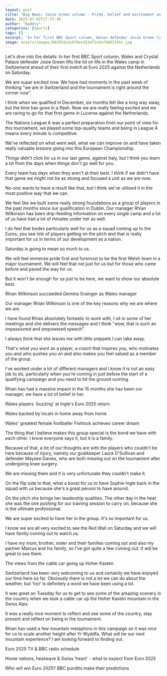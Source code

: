```yaml
---
layout: post
title: "Big News: Josie Green column - Pride, belief and excitement as Wales await Euro debut"
date: 2025-07-02T17:37:49
author: "badely"
categories: [Sports]
tags: []
excerpt: "In her first BBC Sport column, Wales defender Josie Green lifts the lid on life in the Wales camp ahead of their Euro debut against the Netherlands."
image: assets/images/80295da1e079ecd124f3c0af9882538c.jpg
---
```


Let's dive into the details: In her first BBC Sport column, Wales and Crystal Palace defender Josie Green lifts the lid on life in the Wales camp in Switzerland ahead of their first match at Euro 2025 against the Netherlands on Saturday.

We are super excited now. We have had moments in the past week of thinking "we are in Switzerland and the tournament is right around the corner now".

I think when we qualified in December, six months felt like a long way away, but the time has gone in a flash. Now we are really feeling excited and we are raring to go for that first game in Lucerne against the Netherlands.

The Nations League A was a perfect preparation from our point of view for this tournament, we played some top-quality teams and being in League A means every minute is competitive.

We've reflected on what went well, what we can improve on and have taken really valuable lessons going into this European Championship.

Things didn't click for us in our last game, against Italy, but I think you learn a lot from the days when things don't go well for you.

Every team has days when they aren't at their best. I think if we didn't have that game we might not be as strong and focused a unit as we are now.

No-one wants to have a result like that, but I think we've utilised it in the most positive way that we can.

We feel like we built some really strong foundations as a group of players in the past months since our qualification in Dublin. Our manager Rhian Wilkinson has been drip-feeding information on every single camp and a lot of us have had a lot of minutes under her as well.

I do feel that bodes particularly well for us as a squad coming up to the Euros, you see lots of players getting on the pitch and that is really important for us in terms of our development as a nation.

Saturday is going to mean so much to us.

We will feel immense pride first and foremost to be the first Welsh team in a major tournament. We will feel that not just for us but for those who came before and paved the way for us.

But it won't be enough for us just to be here, we want to show our absolute best.

Rhian Wilkinson succeeded Gemma Grainger as Wales manager

Our manager Rhian Wilkinson is one of the key reasons why we are where we are.

I have found Rhian absolutely fantastic to work with, I sit in some of her meetings and she delivers the messages and I think "wow, that is such an impassioned and empowered speech".

I always think that she leaves me with little snippets I can take away.

That's what you want as a player, a coach that inspires you, who motivates you and who pushes you on and also makes you feel valued as a member of the group.

I've worked under a lot of different managers and I know it is not an easy job to do, particularly when you're coming in just before the start of a qualifying campaign and you need to hit the ground running.

Rhian has had a massive impact in the 15 months she has been our manager, we have a lot of belief in her.

Wales players 'buzzing' at Ingle's Euro 2025 return

Wales backed by locals in home away from home

Wales' greatest female footballer Fishlock achieves career dream

The thing that I believe makes this group special is the bond we have with each other. I know everyone says it, but it is a family.

Because of that, a lot of our thoughts are with the players who couldn't be here because of injury, namely our goalkeeper Laura O'Sullivan and defender Mayzee Davies, who are both missing out on the tournament after undergoing knee surgery.

We are missing them and it is very unfortunate they couldn't make it.

On the flip side to that, what a boost for us to have Sophie Ingle back in the squad with us because she's a great person to have around.

On the pitch she brings her leadership qualities. The other day in the heat she was the one pushing for our training session to carry on, because she is the ultimate professional.

We are super excited to have her in the group. It's so important for us.

I know we are all very excited to see the Red Wall on Saturday and we will have family coming out to watch us.

I have my mum, brother, sister and their families coming out and also my partner Marcus and his family, so I've got quite a few coming out. It will be great to see them.

The views from the cable car going up Hoher Kasten

Switzerland has been very welcoming to us and certainly we have enjoyed our time here so far. Obviously there is not a lot we can do about the weather, but 'hot' is definitely a word we have been using a lot.

It was great on Tuesday for us to get to see some of the amazing scenery in the country when we took a cable car up the Hoher Kasten mountain in the Swiss Alps.

It was a really nice moment to reflect and see some of the country, stay present and reflect on being in the tournament.

Rhian has used a few mountain metaphors in this campaign so it was nice for us to scale another height after Yr Wyddfa. What will be our next mountain experience? I am looking forward to finding out.

Euro 2025 TV & BBC radio schedule

Home nations, heatwave & Swiss 'heart' - what to expect from Euro 2025

Who will win Euro 2025? BBC pundits make their predictions

